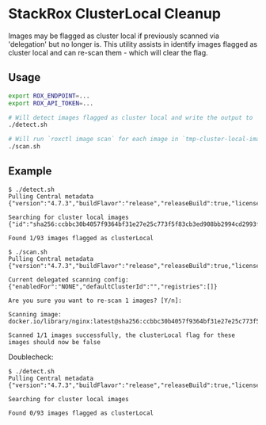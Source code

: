 # StackRox ClusterLocal Cleanup

Images may be flagged as cluster local if previously scanned via 'delegation' but no longer is. This utility assists in identify images flagged as cluster local and can re-scan them - which will clear the flag.

## Usage

```sh
export ROX_ENDPOINT=...
export ROX_API_TOKEN=...

# Will detect images flagged as cluster local and write the output to `tmp-cluster-local-images.json`
./detect.sh

# Will run `roxctl image scan` for each image in `tmp-cluster-local-images.json`, on success the clusterLocal flag is cleared 
./scan.sh
```

## Example

```
$ ./detect.sh
Pulling Central metadata
{"version":"4.7.3","buildFlavor":"release","releaseBuild":true,"licenseStatus":"VALID"}

Searching for cluster local images
{"id":"sha256:ccbbc30b4057f9364bf31e27e25c773f5f83cb3ed908bb2994cd2993fcbbad85","name":"docker.io/library/nginx:latest"}

Found 1/93 images flagged as clusterLocal
```

```
$ ./scan.sh
Pulling Central metadata
{"version":"4.7.3","buildFlavor":"release","releaseBuild":true,"licenseStatus":"VALID"}

Current delegated scanning config:
{"enabledFor":"NONE","defaultClusterId":"","registries":[]}

Are you sure you want to re-scan 1 images? [Y/n]: 

Scanning image: docker.io/library/nginx:latest@sha256:ccbbc30b4057f9364bf31e27e25c773f5f83cb3ed908bb2994cd2993fcbbad85

Scanned 1/1 images successfully, the clusterLocal flag for these images should now be false
```

Doublecheck:
```
$ ./detect.sh
Pulling Central metadata
{"version":"4.7.3","buildFlavor":"release","releaseBuild":true,"licenseStatus":"VALID"}

Searching for cluster local images

Found 0/93 images flagged as clusterLocal
```